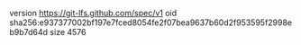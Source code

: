 version https://git-lfs.github.com/spec/v1
oid sha256:e937377002bf197e7fced8054fe2f07bea9637b60d2f953595f2998eb9b7d64d
size 4576
